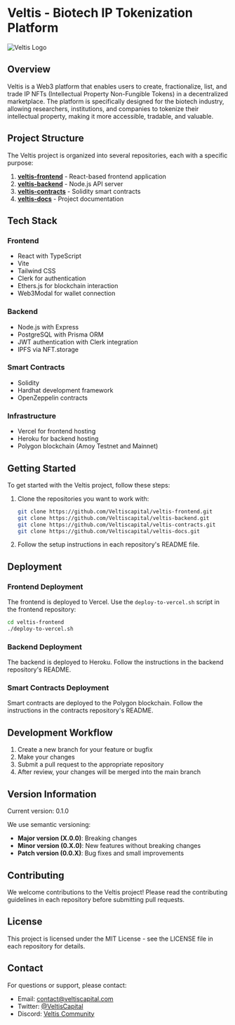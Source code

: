 # Veltis - Biotech IP Tokenization Platform

![Veltis Logo](https://via.placeholder.com/200x100?text=Veltis)

## Overview

Veltis is a Web3 platform that enables users to create, fractionalize, list, and trade IP NFTs (Intellectual Property Non-Fungible Tokens) in a decentralized marketplace. The platform is specifically designed for the biotech industry, allowing researchers, institutions, and companies to tokenize their intellectual property, making it more accessible, tradable, and valuable.

## Project Structure

The Veltis project is organized into several repositories, each with a specific purpose:

1. **[veltis-frontend](https://github.com/Veltiscapital/veltis-frontend)** - React-based frontend application
2. **[veltis-backend](https://github.com/Veltiscapital/veltis-backend)** - Node.js API server
3. **[veltis-contracts](https://github.com/Veltiscapital/veltis-contracts)** - Solidity smart contracts
4. **[veltis-docs](https://github.com/Veltiscapital/veltis-docs)** - Project documentation

## Tech Stack

### Frontend
- React with TypeScript
- Vite
- Tailwind CSS
- Clerk for authentication
- Ethers.js for blockchain interaction
- Web3Modal for wallet connection

### Backend
- Node.js with Express
- PostgreSQL with Prisma ORM
- JWT authentication with Clerk integration
- IPFS via NFT.storage

### Smart Contracts
- Solidity
- Hardhat development framework
- OpenZeppelin contracts

### Infrastructure
- Vercel for frontend hosting
- Heroku for backend hosting
- Polygon blockchain (Amoy Testnet and Mainnet)

## Getting Started

To get started with the Veltis project, follow these steps:

1. Clone the repositories you want to work with:
   ```bash
   git clone https://github.com/Veltiscapital/veltis-frontend.git
   git clone https://github.com/Veltiscapital/veltis-backend.git
   git clone https://github.com/Veltiscapital/veltis-contracts.git
   git clone https://github.com/Veltiscapital/veltis-docs.git
   ```

2. Follow the setup instructions in each repository's README file.

## Deployment

### Frontend Deployment
The frontend is deployed to Vercel. Use the `deploy-to-vercel.sh` script in the frontend repository:
```bash
cd veltis-frontend
./deploy-to-vercel.sh
```

### Backend Deployment
The backend is deployed to Heroku. Follow the instructions in the backend repository's README.

### Smart Contracts Deployment
Smart contracts are deployed to the Polygon blockchain. Follow the instructions in the contracts repository's README.

## Development Workflow

1. Create a new branch for your feature or bugfix
2. Make your changes
3. Submit a pull request to the appropriate repository
4. After review, your changes will be merged into the main branch

## Version Information

Current version: 0.1.0

We use semantic versioning:
- **Major version (X.0.0)**: Breaking changes
- **Minor version (0.X.0)**: New features without breaking changes
- **Patch version (0.0.X)**: Bug fixes and small improvements

## Contributing

We welcome contributions to the Veltis project! Please read the contributing guidelines in each repository before submitting pull requests.

## License

This project is licensed under the MIT License - see the LICENSE file in each repository for details.

## Contact

For questions or support, please contact:
- Email: contact@veltiscapital.com
- Twitter: [@VeltisCapital](https://twitter.com/VeltisCapital)
- Discord: [Veltis Community](https://discord.gg/veltis) 